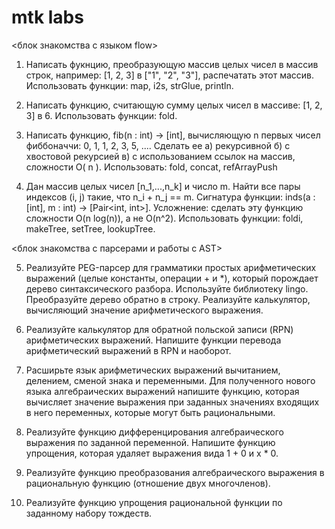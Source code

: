 # mtk labs
<блок знакомства с языком flow>

1) Написать фукнцию, преобразующую массив целых чисел в массив строк, например: [1, 2, 3] в ["1", "2", "3"], распечатать этот массив. Использовать функции: map, i2s, strGlue, println.

2) Написать функцию, считающую сумму целых чисел в массиве: [1, 2, 3] в 6. Использовать функции: fold.

3) Написать функцию, fib(n : int) -> [int], вычисляющую n первых чисел фиббоначчи: 0, 1, 1, 2, 3, 5, .... Сделать ее а) рекурсивной б) с хвостовой рекурсией в) с использованием ссылок на массив, сложности O( n ). Использовать: fold, concat, refArrayPush

4) Дан массив целых чисел [n_1,...,n_k] и число m. Найти все пары индексов (i, j) такие, что n_i + n_j == m. Сигнатура функции: inds(a : [int], m : int) -> [Pair<int, int>]. Усложнение: сделать эту функцию сложности O(n log(n)), а не O(n^2). Использовать функции: foldi, makeTree, setTree, lookupTree.

 

<блок знакомства с парсерами и работы с AST>

5)  Реализуйте PEG-парсер для грамматики простых арифметических выражений (целые константы, операции + и *), который порождает дерево синтаксического разбора. Используйте библиотеку lingo. Преобразуйте дерево обратно в строку. Реализуйте калькулятор, вычисляющий значение арифметического выражения. 

6) Реализуйте калькулятор для обратной польской записи (RPN) арифметических выражений. Напишите функции перевода арифметический выражений в RPN и наоборот.

7) Расширьте язык арифметических выражений вычитанием, делением, сменой знака и переменными. Для полученного нового языка алгебраических выражений напишите функцию, которая вычисляет значение выражения при заданных значениях входящих в него переменных, которые могут быть рациональными.

8) Реализуйте функцию дифференцирования алгебраического выражения по заданной переменной. Напишите функцию упрощения, которая удаляет выражения вида 1 + 0 и x * 0.

9) Реализуйте функцию преобразования алгебраического выражения в рациональную функцию (отношение двух многочленов).

10) Реализуйте функцию упрощения рациональной функции по заданному набору тождеств.
